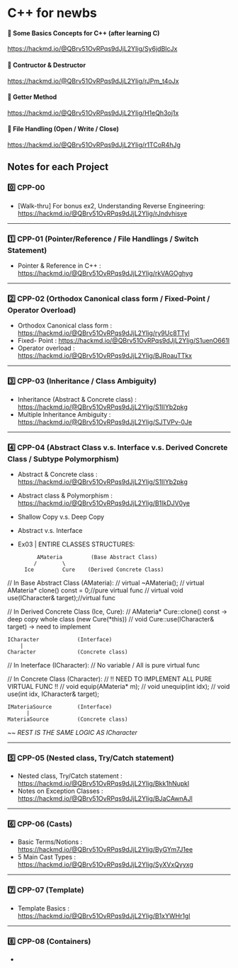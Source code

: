# C++ for newbs

#### 📌 Some Basics Concepts for C++ (after learning C)
https://hackmd.io/@QBrv51OvRPqs9dJjL2YIig/Sy6jdBIcJx

#### 📌 Contructor & Destructor
https://hackmd.io/@QBrv51OvRPqs9dJjL2YIig/rJPm_t4oJx

#### 📌 Getter Method
https://hackmd.io/@QBrv51OvRPqs9dJjL2YIig/H1eQh3oj1x

#### 📌 File Handling (Open / Write / Close)
https://hackmd.io/@QBrv51OvRPqs9dJjL2YIig/r1TCoR4hJg

## Notes for each Project

### 0️⃣ CPP-00
+ [Walk-thru] For bonus ex2, Understanding Reverse Engineering:
https://hackmd.io/@QBrv51OvRPqs9dJjL2YIig/rJndvhisye

****************************************************************************

### 1️⃣ CPP-01 (Pointer/Reference / File Handlings / Switch Statement)
+ Pointer & Reference in C++ : https://hackmd.io/@QBrv51OvRPqs9dJjL2YIig/rkVAGOghyg

****************************************************************************

### 2️⃣ CPP-02 (Orthodox Canonical class form / Fixed-Point / Operator Overload)

+ Orthodox Canonical class form : https://hackmd.io/@QBrv51OvRPqs9dJjL2YIig/ry9Uc8TTyl
+ Fixed- Point : https://hackmd.io/@QBrv51OvRPqs9dJjL2YIig/S1uenO661l
+ Operator overload : https://hackmd.io/@QBrv51OvRPqs9dJjL2YIig/BJRoauTTkx
****************************************************************************

### 3️⃣ CPP-03 (Inheritance / Class Ambiguity)
+ Inheritance (Abstract & Concrete class) : https://hackmd.io/@QBrv51OvRPqs9dJjL2YIig/S1IIYb2pkg  
+ Multiple Inheritance Ambiguity : https://hackmd.io/@QBrv51OvRPqs9dJjL2YIig/SJTVPv-0Je
****************************************************************************

### 4️⃣ CPP-04 (Abstract Class v.s. Interface v.s. Derived Concrete Class / Subtype Polymorphism)
+ Abstract & Concrete class : https://hackmd.io/@QBrv51OvRPqs9dJjL2YIig/S1IIYb2pkg
+ Abstract class & Polymorphism : https://hackmd.io/@QBrv51OvRPqs9dJjL2YIig/B1IkDJV0ye
+ Shallow Copy v.s. Deep Copy
+ Abstract v.s. Interface

+ Ex03 | ENTIRE CLASSES STRUCTURES: 

 
            AMateria         (Base Abstract Class)
           /        \
        Ice         Cure    (Derived Concrete Class)

// In Base Abstract Class (AMateria):
// virtual ~AMateria();
// virtual AMateria* clone() const = 0;//pure virtual func
// virtual void use(ICharacter& target);//virtual func

// In Derived Concrete Class (Ice, Cure):
// AMateria* Cure::clone() const -> deep copy whole class (new Cure(*this))
// void Cure::use(ICharacter& target) -> need to implement

    ICharacter            (Interface)
        |
    Character             (Concrete class)

// In Ineterface (ICharacter):
// No variable / All is pure virtual func

// In Concrete Class (Character):
// !! NEED TO IMPLEMENT ALL PURE VIRTUAL FUNC !!
// void equip(AMateria* m);
// void unequip(int idx);
// void use(int idx, ICharacter& target);

    IMateriaSource        (Interface)
          |
    MateriaSource         (Concrete class)


*~~ REST IS THE SAME LOGIC AS ICharacter*

****************************************************************************

### 5️⃣ CPP-05 (Nested class, Try/Catch statement)
+ Nested class, Try/Catch statement : https://hackmd.io/@QBrv51OvRPqs9dJjL2YIig/Bkk1hNupkl
+ Notes on Exception Classes : https://hackmd.io/@QBrv51OvRPqs9dJjL2YIig/BJaCAwnAJl
****************************************************************************
### 6️⃣ CPP-06 (Casts)
+ Basic Terms/Notions : https://hackmd.io/@QBrv51OvRPqs9dJjL2YIig/ByGYm7J1ee
+ 5 Main Cast Types : https://hackmd.io/@QBrv51OvRPqs9dJjL2YIig/SyXVxQyyxg
****************************************************************************
### 7️⃣ CPP-07 (Template)
+ Template Basics : https://hackmd.io/@QBrv51OvRPqs9dJjL2YIig/B1xYWHr1gl
****************************************************************************
### 8️⃣ CPP-08 (Containers)
+ 


